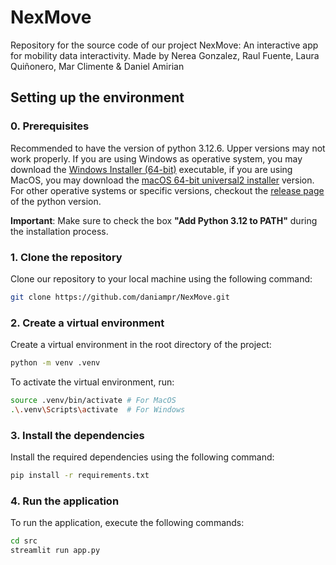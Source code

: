 # NexMove
Repository for the source code of our project NexMove: An interactive app for mobility data interactivity. Made by Nerea Gonzalez, Raul Fuente, Laura Quiñonero, Mar Climente &amp; Daniel Amirian

## Setting up the environment

### 0. Prerequisites

Recommended to have the version of python 3.12.6. Upper versions may not work properly. If you are using Windows as operative system, you may download the [Windows Installer (64-bit)](https://www.python.org/ftp/python/3.12.6/python-3.12.6-amd64.exe) executable, if you are using MacOS, you may download the [macOS 64-bit universal2 installer](https://www.python.org/ftp/python/3.12.6/python-3.12.6-macos11.pkg) version. For other operative systems or specific versions, checkout the [release page](https://www.python.org/downloads/release/python-3126/) of the python version.


**Important**: Make sure to check the box **"Add Python 3.12 to PATH"** during the installation process.


### 1. Clone the repository
Clone our repository to your local machine using the following command:
```bash
git clone https://github.com/daniampr/NexMove.git
```

### 2. Create a virtual environment
Create a virtual environment in the root directory of the project:
```bash
python -m venv .venv
```
To activate the virtual environment, run:
```bash
source .venv/bin/activate # For MacOS
.\.venv\Scripts\activate  # For Windows
```

### 3. Install the dependencies
Install the required dependencies using the following command:
```bash
pip install -r requirements.txt
```

### 4. Run the application
To run the application, execute the following commands:
```bash
cd src
streamlit run app.py
```

